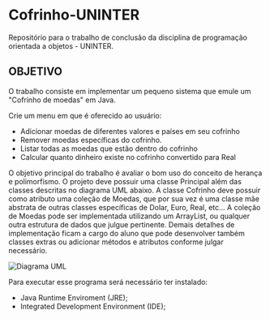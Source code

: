 # Cofrinho-UNINTER
Repositório para o trabalho de conclusão da disciplina de programação orientada a objetos - UNINTER.

## OBJETIVO
O trabalho consiste em implementar um pequeno sistema que emule um "Cofrinho
de moedas" em Java. 

Crie um menu em que é oferecido ao usuário:

- Adicionar moedas de diferentes valores e países em seu cofrinho
- Remover moedas específicas do cofrinho.
- Listar todas as moedas que estão dentro do cofrinho
- Calcular quanto dinheiro existe no cofrinho convertido para Real

O objetivo principal do trabalho é avaliar o bom uso do conceito de herança e
polimorfismo. O projeto deve possuir uma classe Principal além das classes descritas no
diagrama UML abaixo.
A classe Cofrinho deve possuir como atributo uma coleção de Moedas, que por sua
vez é uma classe mãe abstrata de outras classes específicas de Dolar, Euro, Real, etc... A
coleção de Moedas pode ser implementada utilizando um ArrayList, ou qualquer outra
estrutura de dados que julgue pertinente.
Demais detalhes de implementação ficam a cargo do aluno que pode desenvolver
também classes extras ou adicionar métodos e atributos conforme julgar necessário.

![Diagrama UML](https://user-images.githubusercontent.com/118573303/233230197-0efa57e1-9f10-4261-b275-c1225adbefa8.jpg)

Para executar esse programa será necessário ter instalado:
- Java Runtime Enviroment (JRE);
- Integrated Development Environment (IDE);
